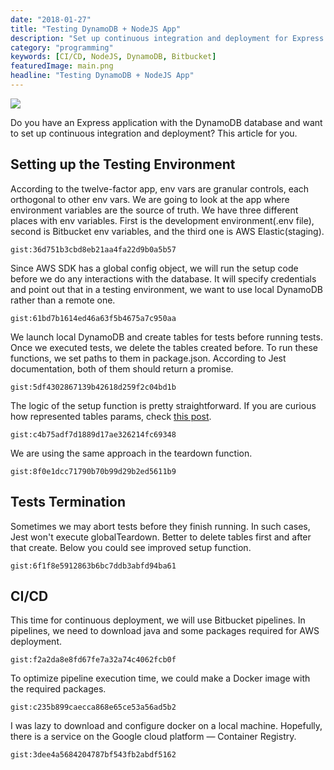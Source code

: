 ```yaml
---
date: "2018-01-27"
title: "Testing DynamoDB + NodeJS App"
description: "Set up continuous integration and deployment for Express application with the DynamoDB database."
category: "programming"
keywords: [CI/CD, NodeJS, DynamoDB, Bitbucket]
featuredImage: main.png
headline: "Testing DynamoDB + NodeJS App"
---
```


![](/main.png)

Do you have an Express application with the DynamoDB database and want to set up continuous integration and deployment? This article for you.

## Setting up the Testing Environment

According to the twelve-factor app, env vars are granular controls, each orthogonal to other env vars. We are going to look at the app where environment variables are the source of truth. We have three different places with env variables. First is the development environment(.env file), second is Bitbucket env variables, and the third one is AWS Elastic(staging).

`gist:36d751b3cbd8eb21aa4fa22d9b0a5b57`

Since AWS SDK has a global config object, we will run the setup code before we do any interactions with the database. It will specify credentials and point out that in a testing environment, we want to use local DynamoDB rather than a remote one.

`gist:61bd7b1614ed46a63f5b4675a7c950aa`

We launch local DynamoDB and create tables for tests before running tests. Once we executed tests, we delete the tables created before. To run these functions, we set paths to them in package.json. According to Jest documentation, both of them should return a promise.

`gist:5df4302867139b42618d259f2c04bd1b`

The logic of the setup function is pretty straightforward. If you are curious how represented tables params, check [this post](/blog/migrations-in-dynamodb).

`gist:c4b75adf7d1889d17ae326214fc69348`

We are using the same approach in the teardown function.

`gist:8f0e1dcc71790b70b99d29b2ed5611b9`

## Tests Termination

Sometimes we may abort tests before they finish running. In such cases, Jest won't execute globalTeardown. Better to delete tables first and after that create. Below you could see improved setup function.

`gist:6f1f8e5912863b6bc7ddb3abfd94ba61`

## CI/CD

This time for continuous deployment, we will use Bitbucket pipelines. In pipelines, we need to download java and some packages required for AWS deployment.

`gist:f2a2da8e8fd67fe7a32a74c4062fcb0f`

To optimize pipeline execution time, we could make a Docker image with the required packages.

`gist:c235b899caecca868e65ce53a56ad5b2`

I was lazy to download and configure docker on a local machine. Hopefully, there is a service on the Google cloud platform — Container Registry.

`gist:3dee4a5684204787bf543fb2abdf5162`
